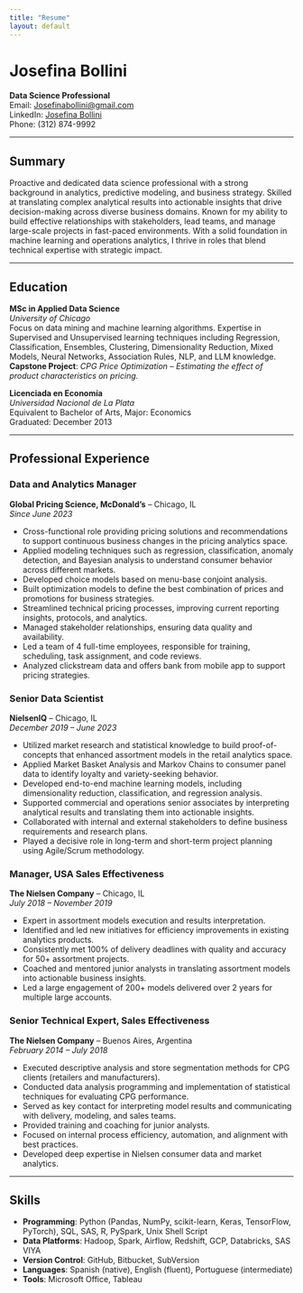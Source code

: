 ```yaml
---
title: "Resume"
layout: default
---
```


# Josefina Bollini

**Data Science Professional**  
Email: [Josefinabollini@gmail.com](mailto:Josefinabollini@gmail.com)  
LinkedIn: [Josefina Bollini](https://www.linkedin.com/in/josefina-bollini)  
Phone: (312) 874-9992  

---

## Summary
Proactive and dedicated data science professional with a strong background in analytics, predictive modeling, and business strategy. Skilled at translating complex analytical results into actionable insights that drive decision-making across diverse business domains. Known for my ability to build effective relationships with stakeholders, lead teams, and manage large-scale projects in fast-paced environments. With a solid foundation in machine learning and operations analytics, I thrive in roles that blend technical expertise with strategic impact.

---

## Education

**MSc in Applied Data Science**  
*University of Chicago*  
Focus on data mining and machine learning algorithms. Expertise in Supervised and Unsupervised learning techniques including Regression, Classification, Ensembles, Clustering, Dimensionality Reduction, Mixed Models, Neural Networks, Association Rules, NLP, and LLM knowledge.  
**Capstone Project**: *CPG Price Optimization – Estimating the effect of product characteristics on pricing.*

**Licenciada en Economía**  
*Universidad Nacional de La Plata*  
Equivalent to Bachelor of Arts, Major: Economics  
Graduated: December 2013

---

## Professional Experience

### **Data and Analytics Manager**  
**Global Pricing Science, McDonald’s** – Chicago, IL  
*Since June 2023*  
- Cross-functional role providing pricing solutions and recommendations to support continuous business changes in the pricing analytics space.
- Applied modeling techniques such as regression, classification, anomaly detection, and Bayesian analysis to understand consumer behavior across different markets.
- Developed choice models based on menu-base conjoint analysis.
- Built optimization models to define the best combination of prices and promotions for business strategies.
- Streamlined technical pricing processes, improving current reporting insights, protocols, and analytics.
- Managed stakeholder relationships, ensuring data quality and availability.
- Led a team of 4 full-time employees, responsible for training, scheduling, task assignment, and code reviews.
- Analyzed clickstream data and offers bank from mobile app to support pricing strategies.

### **Senior Data Scientist**  
**NielsenIQ** – Chicago, IL  
*December 2019 – June 2023*  
- Utilized market research and statistical knowledge to build proof-of-concepts that enhanced assortment models in the retail analytics space.
- Applied Market Basket Analysis and Markov Chains to consumer panel data to identify loyalty and variety-seeking behavior.
- Developed end-to-end machine learning models, including dimensionality reduction, classification, and regression analysis.
- Supported commercial and operations senior associates by interpreting analytical results and translating them into actionable insights.
- Collaborated with internal and external stakeholders to define business requirements and research plans.
- Played a decisive role in long-term and short-term project planning using Agile/Scrum methodology.

### **Manager, USA Sales Effectiveness**  
**The Nielsen Company** – Chicago, IL  
*July 2018 – November 2019*  
- Expert in assortment models execution and results interpretation.
- Identified and led new initiatives for efficiency improvements in existing analytics products.
- Consistently met 100% of delivery deadlines with quality and accuracy for 50+ assortment projects.
- Coached and mentored junior analysts in translating assortment models into actionable business insights.
- Led a large engagement of 200+ models delivered over 2 years for multiple large accounts.

### **Senior Technical Expert, Sales Effectiveness**  
**The Nielsen Company** – Buenos Aires, Argentina  
*February 2014 – July 2018*  
- Executed descriptive analysis and store segmentation methods for CPG clients (retailers and manufacturers).
- Conducted data analysis programming and implementation of statistical techniques for evaluating CPG performance.
- Served as key contact for interpreting model results and communicating with delivery, modeling, and sales teams.
- Provided training and coaching for junior analysts.
- Focused on internal process efficiency, automation, and alignment with best practices.
- Developed deep expertise in Nielsen consumer data and market analytics.

---

## Skills

- **Programming**: Python (Pandas, NumPy, scikit-learn, Keras, TensorFlow, PyTorch), SQL, SAS, R, PySpark, Unix Shell Script  
- **Data Platforms**: Hadoop, Spark, Airflow, Redshift, GCP, Databricks, SAS VIYA  
- **Version Control**: GitHub, Bitbucket, SubVersion  
- **Languages**: Spanish (native), English (fluent), Portuguese (intermediate)  
- **Tools**: Microsoft Office, Tableau  
